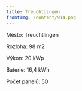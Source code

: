 ```yaml
---
title: Treuchtlingen
frontImg: /content/914.png
---
```

Město: Treuchtlingen

Rozloha: 98 m2

Výkon: 20 kWp

Baterie: 16,4 kWh

Počet panelů: 50